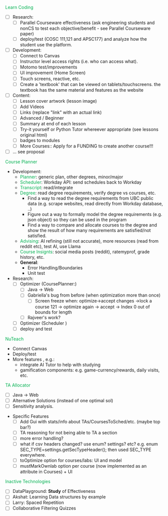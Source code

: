 <font color="#00b050">Learn Coding</font>
- [ ] Research: 
	- [ ] Parallel Courseware effectiveness (ask engineering students and nonCS to test each objective/benefit - see Parallel Courseware paper)
	- [ ] deploy/test (COSC 111,121 and APSC177) and analyze how the student use the platform.
- [ ] Development:
	- [ ] Connect to Canvas 
	- [ ] Instructor level access rights (i.e. who can access what).
	- [ ] Motomo test/improvements 
	- [ ] UI improvement (Home Screen)
	- [ ] Touch screens, reactive, etc.
	- [ ] Create a 'textbook' that can be viewed on  tablets/touchscreens. the textbook has the same material and features as the website
- [ ] Content: 
	- [ ] Lesson cover artwork (lesson image)
	- [ ] Add Videos 
	- [ ] Links (replace "link" with an actual link)
	- [ ] Advanced / Beginner
	- [ ] Summary at end of each lesson
	- [ ] Try-it yourself or Python Tutor whereever appropriate (see lessons original html)
	- [ ] badges to modules
	- [ ] More Courses:: Apply for a FUNDING to create another course!!!
- [ ] ... see proposal

<font color="#00b050">Course Planner</font>
* Development: 
	* <font color="#00b050">Planner</font>: generic plan, other degrees, minor/major
	* <font color="#00b050">Scheduler</font>: Workday API: send schedules back to Workday  
	* <font color="#00b050">Transcript</font>: read/integrate
	* <font color="#00b050">Degree</font>: read degree  requirements, verify degree vs courses, etc.
		* Find a way to read the degree requirements from UBC public data (e.g. scrape websites, read directly from Workday database, ..)
		- Figure out a way to formally model the degree requirements (e.g. json object) so they can be used in the program
		- Find a way to compare and allocate courses to the degree and show the result of how many requirements are satisfied/not satisfied.
	* <font color="#00b050">Advising</font>: AI refining (still not accurate), more resources (read from reddit etc), test AI, use Llama
	* <font color="#00b050">Course Insignts</font>: social media posts (reddit), ratemyprof, grade history, etc.
	* **General**: 
		* Error Handling/Boundaries
		* Unit test
* Research: 
	- [ ] Optimizer (CoursePlanner:)
		- [ ] Java -> Web
		- [ ] Gabriella's bug from before (when optimization more than once)
			- [ ] Screen freeze when: optimize->accept changes ->lock a course 121 ->  optimize again -> accept -> Index 0 out of bounds for length 
		- [ ] Rajveer's work?
	- [ ] Optimizer (Scheduler )
	- [ ] deploy and test

<font color="#00b050">NuTeach</font> 
- Connect Canvas
- Deploy/test
- More features , e.g.:
	- integrate AI Tutor to help with studying
	- gamification components: e.g. game-currency/rewards, daily visits, etc.

<font color="#00b050">TA Allocator</font>
- [ ] Java -> Web
- [ ] Alternative Solutions (instead of one optimal sol)
- [ ] Sensitivity analysis.
* Specific Features
	- [ ] Add Gui with stats/info about TAs/CoursesToSched/etc. (maybe top bar?)
	- [ ] TA reasoning for not being able to TA a section
	- [ ] more error handling?
	- [ ] what if csv headers changed? use enum? settings? etc? e.g. enum SEC_TYPE=settings.getSecTypeHeader(); then used SEC_TYPE everywhere.
	- [ ] toOptimize option for courses/labs: UI and model
	- [ ] mustMarkOwnlab option per course (now implemented as an attribute in Courses) + UI

<font color="#00b050">Inactive Technologies</font>
- [ ]  DataPlayground: **Study** of Effectiveness
- [ ] Akshat: Learning Data structures by example
- [ ] Larry: Spaced Repetition 
- [ ] Collaborative Filtering Quizzes